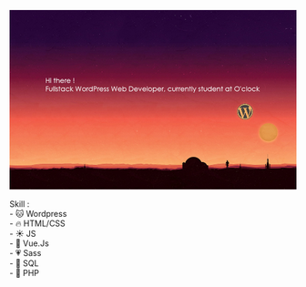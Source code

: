 ![Cover](https://github.com/Thrady/thrady/blob/main/img/cover_github.jpg)

Skill :<br>
        -  🐱 Wordpress <br>
        -  🔥 HTML/CSS <br>
        - ☀️ JS <br>
        -  🔰 Vue.Js <br>
        -  💗 Sass <br>
        - 🐬 SQL <br>
        -  🐘 PHP <br>
<!--
**Thrady/thrady** is a ✨ _special_ ✨ repository because its `README.md` (this file) appears on your GitHub profile.

Here are some ideas to get you started:

- 🔭 I’m currently working on ...
- 🌱 I’m currently learning ...
- 👯 I’m looking to collaborate on ...
- 🤔 I’m looking for help with ...
- 💬 Ask me about ...
- 📫 How to reach me: ...
- 😄 Pronouns: ...
- ⚡ Fun fact: ...
-->
